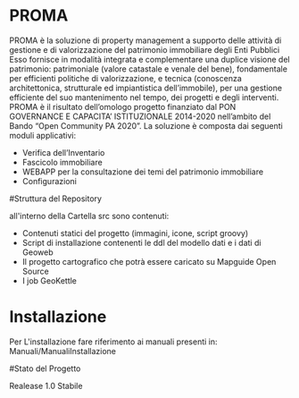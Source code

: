 # PROMA
PROMA è la soluzione di property management a supporto delle attività di gestione e di valorizzazione del patrimonio immobiliare degli Enti Pubblici
Esso fornisce in modalità integrata e complementare una duplice visione del patrimonio: patrimoniale (valore catastale e venale del bene), fondamentale per efficienti politiche di valorizzazione, e tecnica (conoscenza architettonica, strutturale ed impiantistica dell’immobile), per una gestione efficiente del suo mantenimento nel tempo, dei progetti e degli interventi.
PROMA è il risultato dell’omologo progetto finanziato dal PON GOVERNANCE E CAPACITA’ ISTITUZIONALE 2014-2020 nell’ambito del Bando “Open Community PA 2020”.
La soluzione è composta dai seguenti moduli applicativi:
*	Verifica dell’Inventario
*	Fascicolo immobiliare
*	WEBAPP per la consultazione dei temi del patrimonio immobiliare
*	Configurazioni

#Struttura del Repository

all'interno della Cartella src sono contenuti:
* Contenuti statici del progetto (immagini, icone, script groovy)
* Script di installazione contenenti le ddl del modello dati e i dati di Geoweb
* Il progetto cartografico che potrà essere caricato su Mapguide Open Source
* I job GeoKettle

# Installazione

Per L'installazione fare riferimento ai manuali presenti in: Manuali/ManualiInstallazione

#Stato del Progetto

Realease 1.0 Stabile